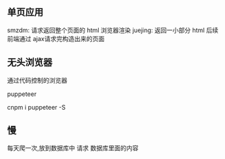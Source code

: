 ## 单页应用
smzdm: 请求返回整个页面的 html 浏览器渲染
juejing: 返回一小部分 html 后续前端通过 ajax请求完构造出来的页面

## 无头浏览器
通过代码控制的浏览器

puppeteer

cnpm i puppeteer -S

## 慢
每天爬一次,放到数据库中
请求 数据库里面的内容